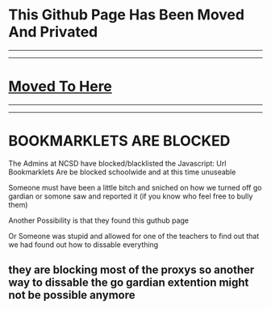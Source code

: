 # This Github Page Has Been Moved And Privated
-------------------------------------------------

-------------------------------------------------
# [Moved To Here](https://github.com/GrayStuido/Private-Bookmarklets)
-------------------------------------------------

-------------------------------------------------
# BOOKMARKLETS ARE BLOCKED

The Admins at NCSD have blocked/blacklisted the Javascript: Url
Bookmarklets Are be blocked schoolwide and at this time unuseable

Someone must have been a little bitch and sniched on how we turned off go gardian or somone saw and reported it (if you know who feel free to bully them)

Another Possibility is that they found this guthub page

Or Someone was stupid and allowed for one of the teachers to find out that we had found out how to dissable everything

they are blocking most of the proxys so another way to dissable the go gardian extention might not be possible anymore
-------------------------------------------------
